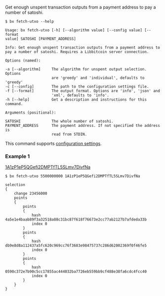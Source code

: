 Get enough unspent transaction outputs from a payment address to pay a number of satoshi.
```
$ bx fetch-utxo --help
```
```
Usage: bx fetch-utxo [-h] [--algorithm value] [--config value] [--format 
value] SATOSHI [PAYMENT_ADDRESS]                                         

Info: Get enough unspent transaction outputs from a payment address to   
pay a number of satoshi. Requires a Libbitcoin server connection.        

Options (named):

-a [--algorithm]     The algorithm for unspent output selection. Options 
                     are 'greedy' and 'individual', defaults to 'greedy' 
-c [--config]        The path to the configuration settings file.        
-f [--format]        The output format. Options are 'info', 'json' and   
                     'xml', defaults to 'info'.                          
-h [--help]          Get a description and instructions for this command.

Arguments (positional):

SATOSHI              The whole number of satoshi.                        
PAYMENT_ADDRESS      The payment address. If not specified the address is
                     read from STDIN.  
```
This command supports [configuration settings](Configuration-Settings).

### Example 1
[1A1zP1eP5QGefi2DMPTfTL5SLmv7DivfNa](https://blockchain.info/address/1A1zP1eP5QGefi2DMPTfTL5SLmv7DivfNa)
```
$ bx fetch-utxo 5500000000 1A1zP1eP5QGefi2DMPTfTL5SLmv7DivfNa
```
```
selection
{
    change 23456000
    points
    {
        points
        {
            hash 4a5e1e4baab89f3a32518a88c31bc87f618f76673e2cc77ab2127b7afdeda33b
            index 0
        }
        points
        {
            hash db9e8d8a112437a5fc620c969cc76f3683e98475737c286d62002369f0f46fe5
            index 0
        }
        points
        {
            hash 0590c372e7b90c5cc17855ac444032ba7726eb559bb9cf488e38fa6cdc4fcc40
            index 0
        }
    }
}
```